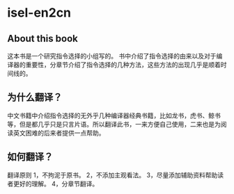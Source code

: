 # isel-en2cn
## About this book
这本书是一个研究指令选择的小组写的。 书中介绍了指令选择的由来以及对于编译器的重要性，分章节介绍了指令选择的几种方法，这些方法的出现几乎是顺着时间线的。
## 为什么翻译？
中文书籍中介绍指令选择的无外乎几种编译器经典书籍，比如龙书，虎书、鲸书等，但是都几乎只是只言片语。所以翻译此书，一来方便自己使用，二来也是为阅读英文困难的后来者提供一点帮助。
## 如何翻译？
翻译原则 1，不拘泥于原书。 2，不添加主观看法。 3，尽量添加辅助资料帮助读者更好的理解。 4，分章节翻译。

